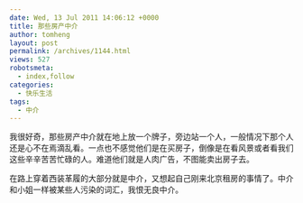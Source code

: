 ```yaml
---
date: Wed, 13 Jul 2011 14:06:12 +0000
title: 那些房产中介
author: tomheng
layout: post
permalink: /archives/1144.html
views: 527
robotsmeta:
  - index,follow
categories:
  - 快乐生活
tags:
  - 中介
---
```

我很好奇，那些房产中介就在地上放一个牌子，旁边站一个人，一般情况下那个人还是心不在焉滴乱看。一点也不感觉他们是在买房子，倒像是在看风景或者看我们这些辛辛苦苦忙碌的人。难道他们就是人肉广告，不图能卖出房子去。

在路上穿着西装革履的大部分就是中介，又想起自己刚来北京租房的事情了。中介和小姐一样被某些人污染的词汇，我恨无良中介。
